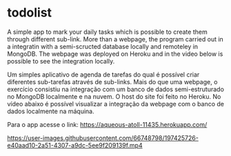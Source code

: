 # todolist

A simple app to mark your daily tasks which is possible to create them through different sub-link. More than a webpage, the program carried out in a integratin with a semi-scructed database locally and remoteley in MongoDB. The webpage was deployed on Heroku and in the video below is possible to see the integration locally.

Um simples aplicativo de agenda de tarefas do qual é possível criar diferentes sub-tarefas através de sub-links. Mais do que uma webpage, o exercício consistiu na integração com um banco de dados semi-estruturado no MongoDB localmente e na nuvem. O host do site foi feito no Heroku. No vídeo abaixo é possível visualizar a integração da webpage com o banco de dados localmente na máquina.
 
Para o app acesse o link: https://aqueous-atoll-11435.herokuapp.com/




https://user-images.githubusercontent.com/66748798/197425726-e40aad10-2a51-4307-a9dc-5ee9f209139f.mp4

